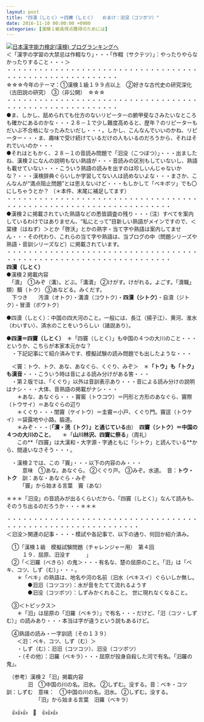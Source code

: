 ```yaml
---
layout: post
title: "四瀆（しとく）＝四竇（しとく）　　おまけ：汨没（コツボツ）"
date: 2016-11-10 00:00:00 +0900
categories: [漢検１級高得点獲得のためには]
---
```


[![](/syuusyuu9701/assets/images/四瀆（しとく）＝四竇（しとく）-おまけ：汨没（コツボツ）-br_c_3028_1.gif)](http://blog.with2.net/link.php?1659096:3028 "日本漢字能力検定(漢検) ブログランキングへ")[日本漢字能力検定(漢検) ブログランキングへ](http://blog.with2.net/link.php?1659096:3028)  
＜「漢字の学習の大禁忌は作輟なり」・・・「作輟（サクテツ）」：やったりやらなかったりすること・・・＞  
・・・・・・・・・・・・・・・・・・・・・・・・・・・・・・・・・・・・・・・・・・・・・・・・・・・・・・・・・  
☆☆☆今年のテーマ：①漢検１級１９９点以上　②好きな古代史の研究深化（古田説の研究）　③（非公開）　☆☆☆　　  
・・・・・・・・・・・・・・・・・・・・・・・・・・・・・・・・・・・・・・・・・・・・・・・・・・・・・・・・・  
●ま、しかし、舐められても仕方のないリピーターの腑甲斐なさみたいなところも確かにあるのかな・・・２８－１で少し難度高めると、歴年？のリピーターもだいぶ不合格になったみたいだし・・・。しかし、こんなんでいいのかね、リピーター・・・ま、趣味で受け続けているだけの人もいるのだろうから、それはそれでいいのか・・・  
●それはともかく、２８－１の音読み問題で「汨没（こつぼつ）」・・・出ましたね、漢検２になんの説明もない熟語が・・・音読みの区別もしていないし、熟語も載せていない・・・こういう熟語の読みを出すのは珍しいんじゃないかな？・・・漢検辞典ぐらいしか学習してない人は読めないよな・・・まさか、こんなんが“満点阻止問題”とは思えないけど・・・もしかして「ベキボツ」でも〇にしちゃうとか？ （＊本件、末尾に補足してます）  
・・・・・・・・・・・・・・・・・・・・・・・・・・・・・・・・・・・・・・・・・・・・・・・・・・・・・・・・・・・・・・・・・・・  
●漢検２に掲載されていた熟語などの悉皆調査の残り・・・（注）すべてを案内しているわけではありません、“私にとって”目新しい熟語がメインですので、＜棠棣（はねず）＞とか「啓沃」とかの熟字・当て字や熟語は案内してません・・・その代わり、これらの当て字や熟語は、当ブログの中（問題シリーズや熟語・音訓シリーズなど）に掲載されています。  
・・・・・・・・・・・・・・・・・・・・・・・・・・・・・・・・・・・・・・・・・・・・・・・・・・・・・・・・・・・・・・・・・・・  
**四瀆（しとく）**  
●漢検２掲載内容  
　「瀆」　①みぞ（溝）。どぶ。「溝瀆」 ②けがす。けがれる。よごす。「瀆職」　類）黷（トク） ③あなどる。みくだす。  
　下つき　　汚瀆（オトク）・溝瀆（コウトク）・**四瀆（シトク）**・自瀆（ジトク）・冒瀆（ボウトク）  
  
●四瀆（しとく）：中国の四大河のこと。一般には、長江（揚子江）、黄河、淮水（わいすい）、済水のことをいうらしい（諸説あり）。  
  
●**四瀆＝四竇（しとく）**　＊「四竇（しとく）」も中国の４つの大川のこと・・・というか、こちらが本家本元かな？　  
　・下記記事にて紹介済みです、模擬試験の読み問題でも出したような・・・  
  
　＜竇：トウ、トク、あな、あなぐら、くぐり、みぞ＞　＊**「トウ」も「トク」も漢音**・・・こういう時は音による読み分けがある筈・・・  
　・第２版では、「くぐり」以外は音訓表示あり・・・音による読み分けの説明はナシ・・・大体、音熟語の掲載がナシ・・・  
　　＊あな、あなぐら・・・竇窖（トウコウ）＝円形と方形のあなぐら、竇際（トウサイ）＝あなぐらの辺り  
　　＊くぐり・・・閨竇（ケイトウ）＝圭竇＝小戸、くぐり門。竇逕（トウケイ）＝袋露地や小路。脇道。  
　　＊みぞ・・・（**「瀆・涜（トク）」と通じている**由）　**四竇（シトク）＝中国の４つの大川のこと**。　　＊「**山川林沢、四竇に祭る**」（周礼）  
　　この**「四竇」は大漢和・大字源・字通ともに「シトク」と読んでいる**から、間違いなさそう・・・。  
  
　・漢検２では、この「竇」・・・以下の内容のみ・・・  
　　　意味　①あな。あなぐら。 ②くぐり戸。 ③みぞ。水道。　音：**トウ・トク**　訓：あな・あなぐら・みぞ  
　　　「竇」から始まる言葉　竇（あな）  
  
＊＊＊「汨没」の音読みが出るくらいだから、「四竇（しとく）」なんて読みも、そのうち出るのだろうか・・・＊＊＊  
  
・・・・・・・・・・・・・・・・・・・・・・・・・・・・・・・・・・・・・・・・・・・・・・・・・・・・・・・・・・・・・  
＜汨没＞関連の記事・・・・模試や各記事で、以下の通り、何回か紹介済み。  
  
　①「漢検１級　模擬試験問題（チャレンジャー用）　第４回　　  
　　　１９．屈原、汨没す　　　」  
　②「＜汨羅（べきら）の鬼＞・・・有名な、楚の屈原のこと。「汨」は「ベキ、コツ、しず（む）」・・・。  
　　＊「ベキ」の熟語は、地名や河の名前（汨水（ベキスイ）ぐらいしか無し。  
　　　　●汨汨（コツコツ）：水が音をたてて流れるようす  
　　　　●汨没（コツボツ）：しずみかくれること。 世に現れなくなること。  
  
　③＜トピックス＞  
　　＊「汨」は屈原の「汨羅（ベキラ）」で有名・・・だけど、「汨（コツ・しずむ）」の読みあり・・・本当は字が違うという説もあるけど。  
  
　④熟語の読み・一字訓読（その１３９）  
　　＜汨：ベキ、コツ、しず（む）＞  
　　・しず（む）：汨汨（コツコツ）、汨没（コツボツ）  
　　・（その他）：汨羅（ベキラ）・・・屈原が投身自殺した河で有名。「汨羅の鬼」。  
  
　（参考）漢検２「汨」掲載内容  
　　　　汨　①中国の川の名。汨水。 ②しずむ。没する。音：ベキ・コツ　訓：しずむ　意味：　①中国の川の名。汨水。 ②しずむ。没する。  
　　　　　　「汨」から始まる言葉　汨羅（ベキラ）  
  
　👍👍👍　🐒　👍👍👍  